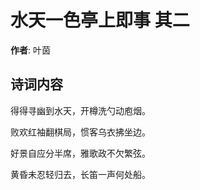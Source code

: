 # 水天一色亭上即事  其二

**作者**: 叶茵

## 诗词内容

得得寻幽到水天，开樽洗勺动庖烟。

败欢红袖翻棋局，惯客乌衣拂坐边。

好景自应分半席，雅歌政不欠繁弦。

黄昏未忍轻归去，长笛一声何处船。

